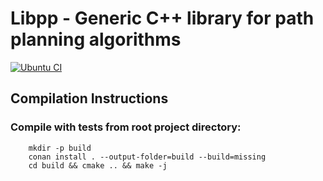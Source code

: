 # Libpp - Generic C++ library for path planning algorithms  

[![Ubuntu CI](https://github.com/KeeJin/libpp/actions/workflows/ubuntu-ci.yml/badge.svg)](https://github.com/KeeJin/libpp/actions/workflows/ubuntu-ci.yml)

## Compilation Instructions

<!-- 1. Install Conan 2.0 within a python venv using ./scripts/setup-conan-with-venv.sh
2. Source the virtual environment with:
    ```
        source ./conan_venv/bin/activate
    ``` -->

### Compile with tests from root project directory:

```
    mkdir -p build
    conan install . --output-folder=build --build=missing
    cd build && cmake .. && make -j
```
